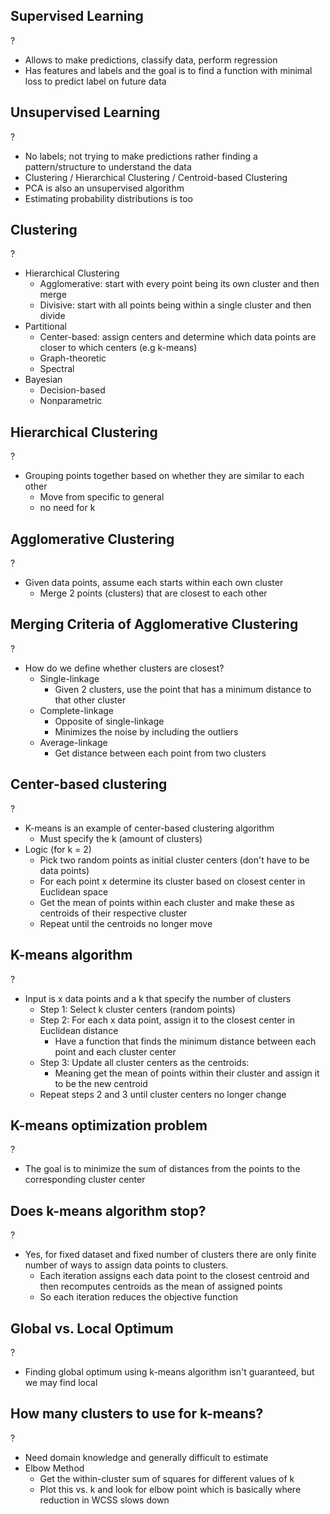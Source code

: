 
## Supervised Learning
?
- Allows to make predictions, classify data, perform regression
- Has features and labels and the goal is to find a function with minimal loss to predict label on future data

## Unsupervised Learning
?
- No labels; not trying to make predictions rather finding a pattern/structure to understand the data
- Clustering / Hierarchical Clustering / Centroid-based Clustering
- PCA is also an unsupervised algorithm
- Estimating probability distributions is too
<!--SR:!2025-10-02,4,270-->

## Clustering
?
- Hierarchical Clustering
	- Agglomerative: start with every point being its own cluster and then merge
	- Divisive: start with all points being within a single cluster and then divide
- Partitional
	- Center-based: assign centers and determine which data points are closer to which centers (e.g k-means)
	- Graph-theoretic
	- Spectral
- Bayesian
	- Decision-based
	- Nonparametric

## Hierarchical Clustering
?
- Grouping points together based on whether they are similar to each other
	- Move from specific to general
	- no need for k

## Agglomerative Clustering
?
- Given data points, assume each starts within each own cluster
	- Merge 2 points (clusters) that are closest to each other
<!--SR:!2025-10-02,4,270-->

## Merging Criteria of Agglomerative Clustering
?
- How do we define whether clusters are closest?
	- Single-linkage
		- Given 2 clusters, use the point that has a minimum distance to that other cluster
	- Complete-linkage
		- Opposite of single-linkage
		- Minimizes the noise by including the outliers
	- Average-linkage
		- Get distance between each point from two clusters
<!--SR:!2025-10-02,4,270--> 

## Center-based clustering
?
- K-means is an example of center-based clustering algorithm
	- Must specify the k (amount of clusters)
- Logic (for k = 2)
	- Pick two random points as initial cluster centers (don't have to be data points)
	- For each point x determine its cluster based on closest center in Euclidean space
	- Get the mean of points within each cluster and make these as centroids of their respective cluster
	- Repeat until the centroids no longer move

## K-means algorithm
?
- Input is x data points and a k that specify the number of clusters
	- Step 1: Select k cluster centers (random points)
	- Step 2: For each x data point, assign it to the closest center in Euclidean distance
		- Have a function that finds the minimum distance between each point and each cluster center
	- Step 3: Update all cluster centers as the centroids:
		- Meaning get the mean of points within their cluster and assign it to be the new centroid
	- Repeat steps 2 and 3 until cluster centers no longer change
<!--SR:!2025-10-02,4,270-->

## K-means optimization problem
?
- The goal is to minimize the sum of distances from the points to the corresponding cluster center

## Does k-means algorithm stop?
?
- Yes, for fixed dataset and fixed number of clusters there are only finite number of ways to assign data points to clusters.
	- Each iteration assigns each data point to the closest centroid and then recomputes centroids as the mean of assigned points
	- So each iteration reduces the objective function
<!--SR:!2025-10-02,4,270-->

## Global vs. Local Optimum
?
- Finding global optimum using k-means algorithm isn't guaranteed, but we may find local
<!--SR:!2025-10-02,4,270-->

## How many clusters to use for k-means?
?
- Need domain knowledge and generally difficult to estimate
- Elbow Method
	- Get the within-cluster sum of squares for different values of k
	- Plot this vs. k and look for elbow point which is basically where reduction in WCSS slows down
<!--SR:!2025-10-02,4,270-->
